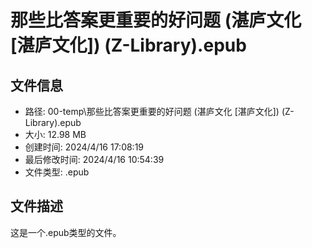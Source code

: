 ﻿# 那些比答案更重要的好问题 (湛庐文化 [湛庐文化]) (Z-Library).epub

## 文件信息
- 路径: 00-temp\那些比答案更重要的好问题 (湛庐文化 [湛庐文化]) (Z-Library).epub
- 大小: 12.98 MB
- 创建时间: 2024/4/16 17:08:19
- 最后修改时间: 2024/4/16 10:54:39
- 文件类型: .epub

## 文件描述
这是一个.epub类型的文件。

